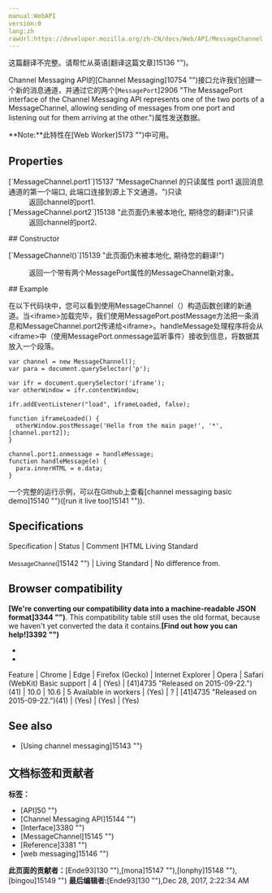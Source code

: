 ```yaml
---
manual:WebAPI
version:0
lang:zh
rawUrl:https://developer.mozilla.org/zh-CN/docs/Web/API/MessageChannel
---
```




这篇翻译不完整。请帮忙从英语[翻译这篇文章]15136 "")。






Channel Messaging API的[Channel Messaging]10754 "")接口允许我们创建一个新的消息通道，并通过它的两个[`MessagePort`]2906 "The MessagePort interface of the Channel Messaging API represents one of the two ports of a MessageChannel, allowing sending of messages from one port and listening out for them arriving at the other.")属性发送数据。

**Note:**此特性在[Web Worker]5173 "")中可用。

## Properties<a name="Properties"></a>
<dl><dt>[`MessageChannel.port1`]15137 "MessageChannel 的只读属性 port1 返回消息通道的第一个端口, 此端口连接到源上下文通道。")只读</dt><dd>返回channel的port1.</dd><dt>[`MessageChannel.port2`]15138 "此页面仍未被本地化, 期待您的翻译!")只读</dt><dd>返回channel的port2.</dd></dl>
## Constructor<a name="Constructor"></a>
<dl><dt>[`MessageChannel()`]15139 "此页面仍未被本地化, 期待您的翻译!")</dt><dd>

返回一个带有两个MessagePort属性的MessageChannel新对象。

</dd></dl>
## Example<a name="Example"></a>


在以下代码块中，您可以看到使用MessageChannel（）构造函数创建的新通道。当&lt;iframe&gt;加载完毕，我们使用MessagePort.postMessage方法把一条消息和MessageChannel.port2传递给&lt;iframe&gt;。handleMessage处理程序将会从&lt;iframe&gt;中（使用MessagePort.onmessage监听事件）接收到信息，将数据其放入一个段落。


```
var channel = new MessageChannel();
var para = document.querySelector('p');
    
var ifr = document.querySelector('iframe');
var otherWindow = ifr.contentWindow;

ifr.addEventListener("load", iframeLoaded, false);
    
function iframeLoaded() {
  otherWindow.postMessage('Hello from the main page!', '*', [channel.port2]);
}

channel.port1.onmessage = handleMessage;
function handleMessage(e) {
  para.innerHTML = e.data;
}
```


一个完整的运行示例，可以在Github上查看[channel messaging basic demo]15140 "")([run it live too]15141 "")).


## Specifications<a name="Specifications"></a>
Specification | Status | Comment 
[HTML Living Standard<br></br><small>MessageChannel</small>]15142 "") | Living Standard | No difference from. 


## Browser compatibility<a name="Browser_compatibility"></a>


**[We&#39;re converting our compatibility data into a machine-readable JSON format]3344 "")**. This compatibility table still uses the old format, because we haven&#39;t yet converted the data it contains.**[Find out how you can help!]3392 "")**


* 
* 
Feature | Chrome | Edge | Firefox (Gecko) | Internet Explorer | Opera | Safari (WebKit) 
Basic support | 4 | (Yes) | [41]4735 "Released on 2015-09-22.")(41) | 10.0 | 10.6 | 5 
Available in workers | (Yes) | ? | [41]4735 "Released on 2015-09-22.")(41) | (Yes) | (Yes) | (Yes) 





## See also<a name="See_also"></a>

* [Using channel messaging]15143 "")



## 文档标签和贡献者
**标签：**
* [API]50 "")
* [Channel Messaging API]15144 "")
* [Interface]3380 "")
* [MessageChannel]15145 "")
* [Reference]3381 "")
* [web messaging]15146 "")

**此页面的贡献者：**[Ende93]130 ""),[mona]15147 ""),[lonphy]15148 ""),[bingou]15149 "")
**最后编辑者:**[Ende93]130 ""),<time>Dec 28, 2017, 2:22:34 AM</time>


